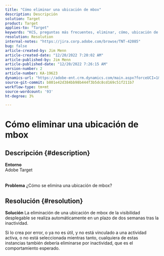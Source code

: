 ```yaml
---
title: "Cómo eliminar una ubicación de mbox"
description: Descripción
solution: Target
product: Target
applies-to: "Target"
keywords: "KCS, preguntas más frecuentes, eliminar, cómo, ubicación de mbox, Adobe Target"
resolution: Resolution
internal-notes: "https://jira.corp.adobe.com/browse/TNT-42085"
bug: false
article-created-by: Jim Menn
article-created-date: "12/20/2022 7:20:02 AM"
article-published-by: Jim Menn
article-published-date: "12/20/2022 7:26:15 AM"
version-number: 2
article-number: KA-19623
dynamics-url: "https://adobe-ent.crm.dynamics.com/main.aspx?forceUCI=1&pagetype=entityrecord&etn=knowledgearticle&id=44a08eb7-3680-ed11-81ac-6045bd006704"
source-git-commit: b801e42d384bb98b444f3b5dc8cd169c51f211b7
workflow-type: tm+mt
source-wordcount: '93'
ht-degree: 3%

---
```


# Cómo eliminar una ubicación de mbox

## Descripción {#description}

<b>Entorno</b>
<br>Adobe Target<br><br><br>
<b>Problema</b>
¿Cómo se elimina una ubicación de mbox?


## Resolución {#resolution}


<b>Solución</b>
La eliminación de una ubicación de mbox de la visibilidad desplegable se realiza automáticamente en un plazo de dos semanas tras la inactividad.

Si lo crea por error, o ya no es útil, y no está vinculado a una actividad activa, o no está seleccionada mientras tanto, cualquiera de estas instancias también debería eliminarse por inactividad, que es el comportamiento esperado.
